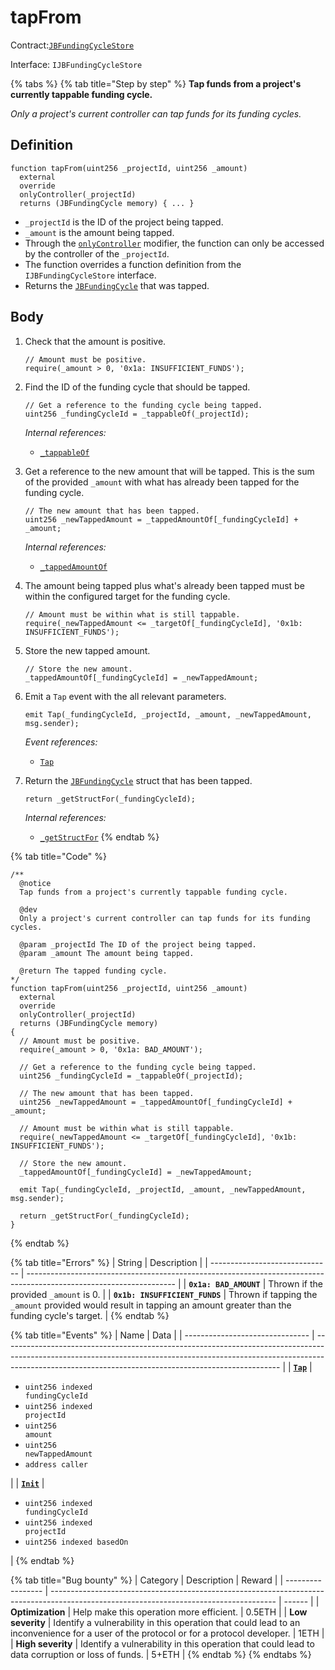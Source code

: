 # tapFrom

Contract:[`JBFundingCycleStore`](../)​‌

Interface: `IJBFundingCycleStore`

{% tabs %}
{% tab title="Step by step" %}
**Tap funds from a project's currently tappable funding cycle.**

_Only a project's current controller can tap funds for its funding cycles._

## Definition

```solidity
function tapFrom(uint256 _projectId, uint256 _amount)
  external
  override
  onlyController(_projectId)
  returns (JBFundingCycle memory) { ... }
```

* `_projectId` is the ID of the project being tapped.
* `_amount` is the amount being tapped.
* Through the [`onlyController`](../../jbcontrollerutility/modifiers/onlycontroller.md) modifier, the function can only be accessed by the controller of the `_projectId`.
* The function overrides a function definition from the `IJBFundingCycleStore` interface.
* Returns the [`JBFundingCycle`](../../../data-structures/jbfundingcycle.md) that was tapped.

## Body

1.  Check that the amount is positive.

    ```solidity
    // Amount must be positive.
    require(_amount > 0, '0x1a: INSUFFICIENT_FUNDS');
    ```
2.  Find the ID of the funding cycle that should be tapped.

    ```solidity
    // Get a reference to the funding cycle being tapped.
    uint256 _fundingCycleId = _tappableOf(_projectId);
    ```

    _Internal references:_

    * [`_tappableOf`](\_tappableof.md)
3.  Get a reference to the new amount that will be tapped. This is the sum of the provided `_amount` with what has already been tapped for the funding cycle.

    ```solidity
    // The new amount that has been tapped.
    uint256 _newTappedAmount = _tappedAmountOf[_fundingCycleId] + _amount;
    ```

    _Internal references:_

    * [`_tappedAmountOf`](../properties/\_tappedamountof.md)
4.  The amount being tapped plus what's already been tapped must be within the configured target for the funding cycle.

    ```solidity
    // Amount must be within what is still tappable.
    require(_newTappedAmount <= _targetOf[_fundingCycleId], '0x1b: INSUFFICIENT_FUNDS');
    ```
5.  Store the new tapped amount.

    ```solidity
    // Store the new amount.
    _tappedAmountOf[_fundingCycleId] = _newTappedAmount;
    ```
6.  Emit a `Tap` event with the all relevant parameters.

    ```solidity
    emit Tap(_fundingCycleId, _projectId, _amount, _newTappedAmount, msg.sender);
    ```

    _Event references:_

    * [`Tap`](../events/tap.md)
7.  Return the [`JBFundingCycle`](../../../data-structures/jbfundingcycle.md) struct that has been tapped.

    ```solidity
    return _getStructFor(_fundingCycleId);
    ```

    _Internal references:_

    * [`_getStructFor`](../read/\_getstructfor.md)
{% endtab %}

{% tab title="Code" %}
```solidity
/** 
  @notice 
  Tap funds from a project's currently tappable funding cycle.

  @dev
  Only a project's current controller can tap funds for its funding cycles.

  @param _projectId The ID of the project being tapped.
  @param _amount The amount being tapped.

  @return The tapped funding cycle.
*/
function tapFrom(uint256 _projectId, uint256 _amount)
  external
  override
  onlyController(_projectId)
  returns (JBFundingCycle memory)
{
  // Amount must be positive.
  require(_amount > 0, '0x1a: BAD_AMOUNT');
  
  // Get a reference to the funding cycle being tapped.
  uint256 _fundingCycleId = _tappableOf(_projectId);

  // The new amount that has been tapped.
  uint256 _newTappedAmount = _tappedAmountOf[_fundingCycleId] + _amount;

  // Amount must be within what is still tappable.
  require(_newTappedAmount <= _targetOf[_fundingCycleId], '0x1b: INSUFFICIENT_FUNDS');

  // Store the new amount.
  _tappedAmountOf[_fundingCycleId] = _newTappedAmount;

  emit Tap(_fundingCycleId, _projectId, _amount, _newTappedAmount, msg.sender);

  return _getStructFor(_fundingCycleId);
}
```
{% endtab %}

{% tab title="Errors" %}
| String                         | Description                                                                                                         |
| ------------------------------ | ------------------------------------------------------------------------------------------------------------------- |
| **`0x1a: BAD_AMOUNT`**         | Thrown if the provided `_amount` is 0.                                                                              |
| **`0x1b: INSUFFICIENT_FUNDS`** | Thrown if tapping the `_amount` provided would result in tapping an amount greater than the funding cycle's target. |
{% endtab %}

{% tab title="Events" %}
| Name                            | Data                                                                                                                                                                                                                              |
| ------------------------------- | --------------------------------------------------------------------------------------------------------------------------------------------------------------------------------------------------------------------------------- |
| [**`Tap`**](../events/tap.md)   | <ul><li><code>uint256 indexed fundingCycleId</code></li><li><code>uint256 indexed projectId</code></li><li><code>uint256 amount</code></li><li><code>uint256 newTappedAmount</code></li><li><code>address caller</code></li></ul> |
| [**`Init`**](../events/init.md) | <ul><li><code>uint256 indexed fundingCycleId</code></li><li><code>uint256 indexed projectId</code></li><li><code>uint256 indexed basedOn</code></li></ul>                                                                         |
{% endtab %}

{% tab title="Bug bounty" %}
| Category          | Description                                                                                                                            | Reward |
| ----------------- | -------------------------------------------------------------------------------------------------------------------------------------- | ------ |
| **Optimization**  | Help make this operation more efficient.                                                                                               | 0.5ETH |
| **Low severity**  | Identify a vulnerability in this operation that could lead to an inconvenience for a user of the protocol or for a protocol developer. | 1ETH   |
| **High severity** | Identify a vulnerability in this operation that could lead to data corruption or loss of funds.                                        | 5+ETH  |
{% endtab %}
{% endtabs %}
